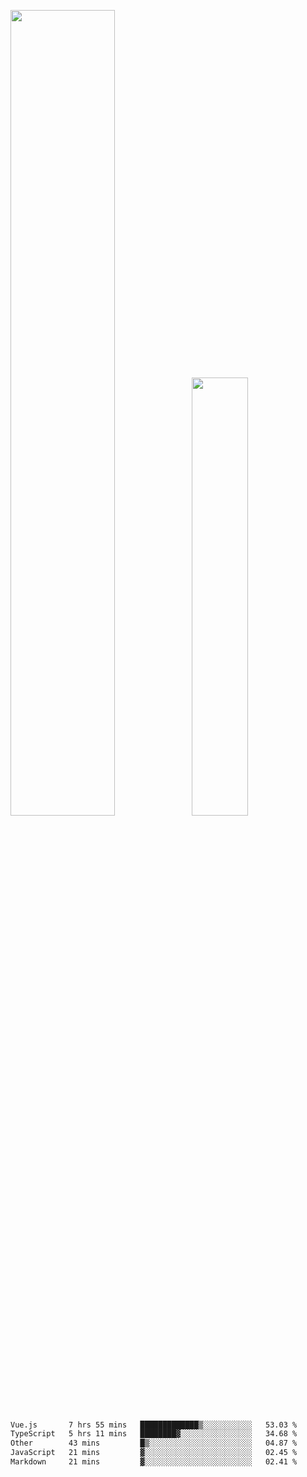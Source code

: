 <img align="" width="57.5%" src="https://github-readme-stats.vercel.app/api?username=Dream4ever&hide_title=true&hide_border=true&count_private=true&show_icons=true&include_all_commits=true&line_height=21" /><img align="" width="42.4%" src="https://github-readme-stats.vercel.app/api/top-langs/?username=Dream4ever&hide_title=true&count_private=true&show_icons=true&langs_count=6&hide_border=true&layout=compact" />

<!--START_SECTION:waka-->

```txt
Vue.js       7 hrs 55 mins   █████████████▒░░░░░░░░░░░   53.03 %
TypeScript   5 hrs 11 mins   ████████▓░░░░░░░░░░░░░░░░   34.68 %
Other        43 mins         █▒░░░░░░░░░░░░░░░░░░░░░░░   04.87 %
JavaScript   21 mins         ▓░░░░░░░░░░░░░░░░░░░░░░░░   02.45 %
Markdown     21 mins         ▓░░░░░░░░░░░░░░░░░░░░░░░░   02.41 %
```

<!--END_SECTION:waka-->
